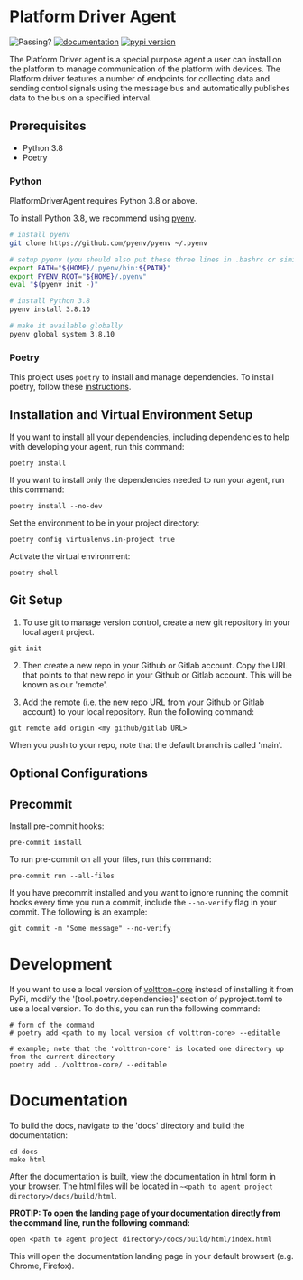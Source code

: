 # Platform Driver Agent

![Passing?](https://github.com/VOLTTRON/volttron-platform-driver/actions/workflows/run_tests.yml)
[![documentation](https://img.shields.io/badge/docs-mkdocs%20material-blue.svg?style=flat)](https://VOLTTRON.github.io/volttron-platform-driver/)
[![pypi version](https://img.shields.io/pypi/v/volttron-platform-driver.svg)](https://pypi.org/project/volttron-platform-driver/)


The Platform Driver agent is a special purpose agent a user can install on the platform to manage communication of the platform with devices. The Platform driver features a number of endpoints for collecting data and sending control signals using the message bus and automatically publishes data to the bus on a specified interval.

## Prerequisites

* Python 3.8
* Poetry

### Python
PlatformDriverAgent requires Python 3.8 or above.


To install Python 3.8, we recommend using [pyenv](https://github.com/pyenv/pyenv).

```bash
# install pyenv
git clone https://github.com/pyenv/pyenv ~/.pyenv

# setup pyenv (you should also put these three lines in .bashrc or similar)
export PATH="${HOME}/.pyenv/bin:${PATH}"
export PYENV_ROOT="${HOME}/.pyenv"
eval "$(pyenv init -)"

# install Python 3.8
pyenv install 3.8.10

# make it available globally
pyenv global system 3.8.10
```

### Poetry

This project uses `poetry` to install and manage dependencies. To install poetry,
follow these [instructions](https://python-poetry.org/docs/master/#installation).



## Installation and Virtual Environment Setup

If you want to install all your dependencies, including dependencies to help with developing your agent, run this command:

```poetry install```

If you want to install only the dependencies needed to run your agent, run this command:

```poetry install --no-dev```

Set the environment to be in your project directory:

```poetry config virtualenvs.in-project true```

Activate the virtual environment:

```poetry shell```


## Git Setup

1. To use git to manage version control, create a new git repository in your local agent project.

```
git init
```

2. Then create a new repo in your Github or Gitlab account. Copy the URL that points to that new repo in
your Github or Gitlab account. This will be known as our 'remote'.

3. Add the remote (i.e. the new repo URL from your Github or Gitlab account) to your local repository. Run the following command:

```git remote add origin <my github/gitlab URL>```

When you push to your repo, note that the default branch is called 'main'.


## Optional Configurations

## Precommit

Install pre-commit hooks:

```pre-commit install```

To run pre-commit on all your files, run this command:

```pre-commit run --all-files```

If you have precommit installed and you want to ignore running the commit hooks
every time you run a commit, include the `--no-verify` flag in your commit. The following
is an example:

```git commit -m "Some message" --no-verify```

# Development

If you want to use a local version of [volttron-core](https://github.com/VOLTTRON/volttron-core) instead of installing it from PyPi, modify the '[tool.poetry.dependencies]' section
of pyproject.toml to use a local version. To do this, you can run the following command:

```
# form of the command
# poetry add <path to my local version of volttron-core> --editable

# example; note that the 'volttron-core' is located one directory up from the current directory
poetry add ../volttron-core/ --editable
```

# Documentation

To build the docs, navigate to the 'docs' directory and build the documentation:

```shell
cd docs
make html
```

After the documentation is built, view the documentation in html form in your browser.
The html files will be located in `~<path to agent project directory>/docs/build/html`.

**PROTIP: To open the landing page of your documentation directly from the command line, run the following command:**

```shell
open <path to agent project directory>/docs/build/html/index.html
```

This will open the documentation landing page in your default browsert (e.g. Chrome, Firefox).
